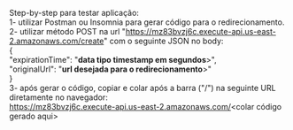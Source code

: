 Step-by-step para testar aplicação:  
1- utilizar Postman ou Insomnia para gerar código para o redirecionamento.  
2- utilizar método POST na url "https://mz83bvzj6c.execute-api.us-east-2.amazonaws.com/create" com o seguinte JSON no body:  
{  
	"expirationTime": "**data tipo timestamp em segundos**>",  
	"originalUrl": "**url desejada para o redirecionamento**>"  
}  
3- após gerar o código, copiar e colar após a barra ("/") na seguinte URL diretamente no navegador:  
https://mz83bvzj6c.execute-api.us-east-2.amazonaws.com/<colar código gerado aqui>
